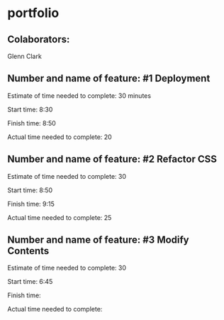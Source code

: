 # portfolio

## Colaborators:

Glenn Clark

## Number and name of feature: #1 Deployment

Estimate of time needed to complete: 30 minutes

Start time: 8:30

Finish time: 8:50

Actual time needed to complete: 20

## Number and name of feature: #2 Refactor CSS

Estimate of time needed to complete: 30

Start time: 8:50

Finish time: 9:15

Actual time needed to complete: 25

## Number and name of feature: #3 Modify Contents

Estimate of time needed to complete: 30

Start time: 6:45

Finish time: 

Actual time needed to complete: 